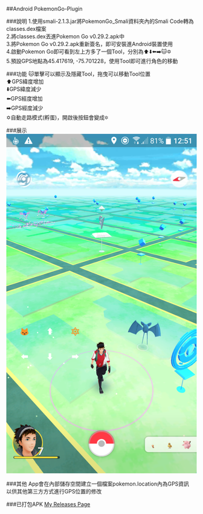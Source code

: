##Android PokemonGo-Plugin

###說明
1.使用smali-2.1.3.jar將PokemonGo_Smali資料夾內的Smali Code轉為classes.dex檔案<br>
2.將classes.dex丟進Pokemon Go v0.29.2.apk中<br>
3.將Pokemon Go v0.29.2.apk重新簽名，即可安裝進Android裝置使用<br>
4.啟動Pokemon Go即可看到左上方多了一個Tool，分別為⬆️⬇️⬅️➡️🐱✡️<br>
5.預設GPS地點為45.417619, -75.701228，使用Tool即可進行角色的移動

###功能
🐱單擊可以顯示及隱藏Tool，拖曳可以移動Tool位置<br>
⬆️GPS緯度增加<br>
⬇️GPS緯度減少<br>
⬅️GPS經度增加<br>
➡️GPS經度減少<br>
✡️自動走路模式(孵蛋)，開啟後按鈕會變成🔯

###展示
![demo.png](demo.png)

###其他
App會在內部儲存空間建立一個檔案pokemon.location內為GPS資訊<br>
以供其他第三方方式進行GPS位置的修改


###已打包APK
 [My Releases Page](https://github.com/shenxdtw/PokemonGo-Plugin/releases/)
